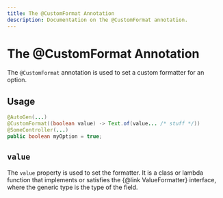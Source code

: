```yaml
---
title: The @CustomFormat Annotation
description: Documentation on the @CustomFormat annotation.
---
```


<script setup>
import ViewGithub from '../../components/ViewGithub.vue'
</script>

# The @CustomFormat Annotation

<ViewGithub url="https://github.com/isXander/YetAnotherConfigLib/blob/1.20.x/dev/common/src/main/java/dev/isxander/yacl3/config/v2/api/autogen/CustomFormat.java" />

The `@CustomFormat` annotation is used to set a custom formatter for an option.

## Usage

```java
@AutoGen(...)
@CustomFormat((boolean value) -> Text.of(value... /* stuff */))
@SomeController(...)
public boolean myOption = true;
```

## `value`

The `value` property is used to set the formatter. It is a class or lambda function that implements or satisfies the {@link ValueFormatter} interface, where the generic type is the type of the field.